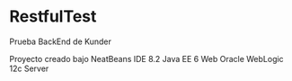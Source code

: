 # RestfulTest
Prueba BackEnd de Kunder

Proyecto creado bajo NeatBeans IDE 8.2
Java EE 6 Web
Oracle WebLogic 12c Server
